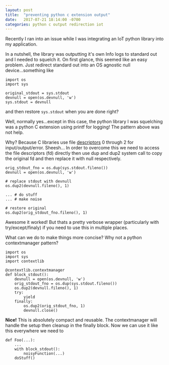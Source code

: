 ```yaml
---
layout: post
title:  "preventing python c extension output"
date:   2017-07-21 18:14:00 -0700
categories: python c output redirection iot
---
```


Recently I ran into an issue while I was integrating an IoT python library into my application.

In a nutshell, the library was outputting it's own Info logs to standard out and I needed to squelch it. On first glance, this seemed like an easy problem. Just redirect standard out into an OS agnostic null device...something like

```
import os
import sys

original_stdout = sys.stdout
devnull = open(os.devnull, 'w')
sys.stdout = devnull
```

and then restore `sys.stdout` when you are done right?  

Well, normally yes...except in this case, the python library I was squelching was a python C extension using printf for logging! The pattern above was not help.

Why? Because C libraries use file [descriptors](https://en.wikipedia.org/wiki/File_descriptor) 0 through 2 for input/output/error. Sheesh...
In order to overcome this we need to access the file descriptors (fd) directly then use dup and dup2 system call to copy the original fd and then replace it with null respectively. 

```
orig_stdout_fno = os.dup(sys.stdout.fileno())
devnull = open(os.devnull, 'w')

# replace stdout with devnull
os.dup2(devnull.fileno(), 1)

... # do stuff
... # make noise

# restore original
os.dup2(orig_stdout_fno.fileno(), 1)

```

Awesome it worked! But thats a pretty verbose wrapper (particularly with try/except/finaly) if you need to use this in multiple places.

What can we do to make things more concise? Why not a python contextmanager pattern?


```
import os
import sys
import contextlib

@contextlib.contextmanager
def block_stdout():
    devnull = open(os.devnull, 'w')
    orig_stdout_fno = os.dup(sys.stdout.fileno())
    os.dup2(devnull.fileno(), 1)
    try:
        yield
    finally:
        os.dup2(orig_stdout_fno, 1)
        devnull.close()
```

**Nice!** This is absolutely compact and reusable. The contextmanager will handle the setup then cleanup in the finally block. Now we can use it like this everywhere we need to

```
def Foo(...):
    ...
    with block_stdout():
        noisyFunction(...)
    doStuff()
```

